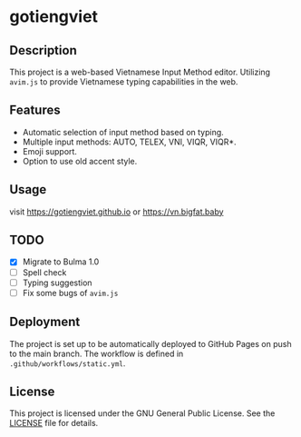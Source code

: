 # gotiengviet

## Description

This project is a web-based Vietnamese Input Method editor. Utilizing `avim.js` to provide Vietnamese typing capabilities in the web.

## Features

- Automatic selection of input method based on typing.
- Multiple input methods: AUTO, TELEX, VNI, VIQR, VIQR\*.
- Emoji support.
- Option to use old accent style.

## Usage

visit https://gotiengviet.github.io or https://vn.bigfat.baby

## TODO

- [x] Migrate to Bulma 1.0
- [ ] Spell check
- [ ] Typing suggestion
- [ ] Fix some bugs of `avim.js`

## Deployment

The project is set up to be automatically deployed to GitHub Pages on push to the main branch. The workflow is defined in `.github/workflows/static.yml`.

## License

This project is licensed under the GNU General Public License. See the [LICENSE](LICENSE) file for details.
